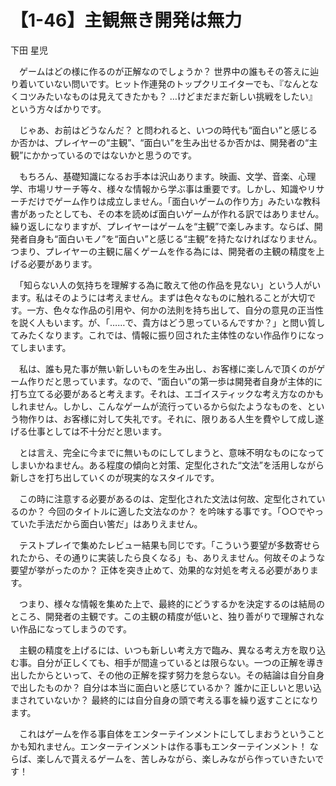 # 【1-46】主観無き開発は無力

<div class="author">下田 星児</div>

　ゲームはどの様に作るのが正解なのでしょうか？ 世界中の誰もその答えに辿り着いていない問いです。ヒット作連発のトップクリエイターでも、『なんとなくコツみたいなものは見えてきたかも？ …けどまだまだ新しい挑戦をしたい』という方々ばかりです。

　じゃあ、お前はどうなんだ？ と問われると、いつの時代も“面白い”と感じるか否かは、プレイヤーの“主観”、“面白い”を生み出せるか否かは、開発者の“主観”にかかっているのではないかと思うのです。

　もちろん、基礎知識になるお手本は沢山あります。映画、文学、音楽、心理学、市場リサーチ等々、様々な情報から学ぶ事は重要です。しかし、知識やリサーチだけでゲーム作りは成立しません。「面白いゲームの作り方」みたいな教科書があったとしても、その本を読めば面白いゲームが作れる訳ではありません。繰り返しになりますが、プレイヤーはゲームを“主観”で楽しみます。ならば、開発者自身も“面白いモノ”を“面白い”と感じる“主観”を持たなければなりません。つまり、プレイヤーの主観に届くゲームを作る為には、開発者の主観の精度を上げる必要があります。

　「知らない人の気持ちを理解する為に敢えて他の作品を見ない」という人がいます。私はそのようには考えません。まずは色々なものに触れることが大切です。一方、色々な作品の引用や、何かの法則を持ち出して、自分の意見の正当性を説く人もいます。が、「……で、貴方はどう思っているんですか？」と問い質してみたくなります。これでは、情報に振り回された主体性のない作品作りになってしまいます。

　私は、誰も見た事が無い新しいものを生み出し、お客様に楽しんで頂くのがゲーム作りだと思っています。なので、“面白い”の第一歩は開発者自身が主体的に打ち立てる必要があると考えます。それは、エゴイスティックな考え方なのかもしれません。しかし、こんなゲームが流行っているから似たようなものを、という物作りは、お客様に対して失礼です。それに、限りある人生を費やして成し遂げる仕事としては不十分だと思います。

　とは言え、完全に今までに無いものにしてしまうと、意味不明なものになってしまいかねません。ある程度の傾向と対策、定型化された“文法”を活用しながら新しさを打ち出していくのが現実的なスタイルです。

　この時に注意する必要があるのは、定型化された文法は何故、定型化されているのか？ 今回のタイトルに適した文法なのか？ を吟味する事です。「○○でやっていた手法だから面白い筈だ」はありえません。

　テストプレイで集めたレビュー結果も同じです。「こういう要望が多数寄せられたから、その通りに実装したら良くなる」も、ありえません。何故そのような要望が挙がったのか？ 正体を突き止めて、効果的な対処を考える必要があります。

　つまり、様々な情報を集めた上で、最終的にどうするかを決定するのは結局のところ、開発者の主観です。この主観の精度が低いと、独り善がりで理解されない作品になってしまうのです。

　主観の精度を上げるには、いつも新しい考え方で臨み、異なる考え方を取り込む事。自分が正しくても、相手が間違っているとは限らない。一つの正解を導き出したからといって、その他の正解を探す努力を怠らない。その結論は自分自身で出したものか？ 自分は本当に面白いと感じているか？ 誰かに正しいと思い込まされていないか？ 最終的には自分自身の頭で考える事を繰り返すことになります。

　これはゲームを作る事自体をエンターテインメントにしてしまおうということかも知れません。エンターテインメントは作る事もエンターテインメント！ ならば、楽しんで貰えるゲームを、苦しみながら、楽しみながら作っていきたいです！
